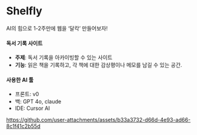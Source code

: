 # Shelfly

AI의 힘으로 1-2주만에 웹을 ‘달칵’ 만들어보자!


#### 독서 기록 사이트

- **주제**: 독서 기록을 아카이빙할 수 있는 사이트
- **기능**: 읽은 책을 기록하고, 각 책에 대한 감상평이나 메모를 남길 수 있는 공간.

#### 사용한 AI 툴

- 프론트: v0
- 백: GPT 4o, claude
- IDE: Cursor AI

https://github.com/user-attachments/assets/b33a3732-d66d-4e93-ad66-8c1f41c2b55d

